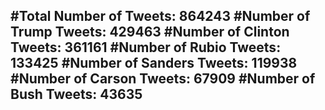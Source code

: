 #Total Number of Tweets: 864243 
#Number of Trump Tweets: 429463
#Number of Clinton Tweets: 361161
#Number of Rubio Tweets: 133425
#Number of Sanders Tweets: 119938
#Number of Carson Tweets: 67909
#Number of Bush Tweets: 43635
---
